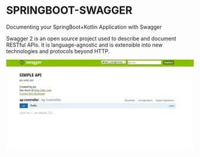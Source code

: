 # SPRINGBOOT-SWAGGER

Documenting your SpringBoot+Kotlin Application with Swagger


Swagger 2 is an open source project used to describe and document RESTful APIs. It is language-agnostic and is extensible into new technologies and protocols beyond HTTP.



![Example](https://github.com/wambugucoder/SPRINGBOOT-SWAGGER/blob/main/Demo.JPG)

